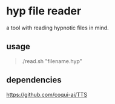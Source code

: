 # hyp file reader
 a tool with reading hypnotic files in mind. 


## usage

> ./read.sh "filename.hyp"


## dependencies 
https://github.com/coqui-ai/TTS
